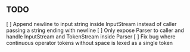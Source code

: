 ## TODO
[ ] Append newline to input string inside InputStream instead of caller passing a string ending with newline
[ ] Only expose Parser to caller and handle InputStream and TokenStream inside Parser
[ ] Fix bug where continuous operator tokens without space is lexed as a single token